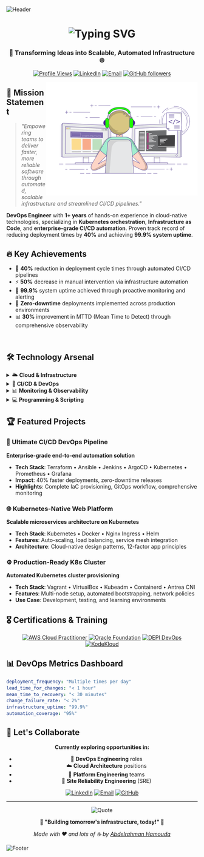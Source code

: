 ![Header](https://capsule-render.vercel.app/api?type=waving&color=gradient&customColorList=12&height=200&section=header&text=DevOps%20Engineer&fontSize=50&fontColor=fff&animation=fadeIn&fontAlignY=35&desc=Building%20Scalable%20Infrastructure%20%7C%20Automating%20Everything&descAlignY=55&descAlign=center)

<h1 align="center">
  <img src="https://readme-typing-svg.demolab.com?font=Fira+Code&weight=600&size=28&duration=3000&pause=1000&color=2E9EF7&center=true&vCenter=true&width=600&lines=Hi+%F0%9F%91%8B%2C+I'm+Abdelrahman+Hamouda;DevOps+Engineer+%7C+Cloud+Architect;Infrastructure+as+Code+Enthusiast;Kubernetes+%26+CI%2FCD+Specialist" alt="Typing SVG" />
</h1>

<h3 align="center">🚀 Transforming Ideas into Scalable, Automated Infrastructure 🌐</h3>

<div align="center">
  
[![Profile Views](https://komarev.com/ghpvc/?username=3bdo7amouda&label=Profile%20Views&color=2E9EF7&style=flat-square)](https://github.com/3bdo7amouda)
[![LinkedIn](https://img.shields.io/badge/LinkedIn-Connect-0077B5?style=flat-square&logo=linkedin&logoColor=white)](https://linkedin.com/in/3bdo7amouda)
[![Email](https://img.shields.io/badge/Email-Contact-D14836?style=flat-square&logo=gmail&logoColor=white)](mailto:abdelrahman.hamouda29@gmail.com)
[![GitHub followers](https://img.shields.io/github/followers/3bdo7amouda?label=Followers&style=flat-square&color=2E9EF7&logo=github)](https://github.com/3bdo7amouda?tab=followers)

</div>

<img align="right" alt="DevOps Engineering" width="400" src="https://raw.githubusercontent.com/devSouvik/devSouvik/master/gif3.gif">

## 🎯 **Mission Statement**

> *"Empowering teams to deliver faster, more reliable software through automated, scalable infrastructure and streamlined CI/CD pipelines."*

**DevOps Engineer** with **1+ years** of hands-on experience in cloud-native technologies, specializing in **Kubernetes orchestration**, **Infrastructure as Code**, and **enterprise-grade CI/CD automation**. Proven track record of reducing deployment times by **40%** and achieving **99.9% system uptime**.

## 🔥 **Key Achievements**

- 🚀 **40%** reduction in deployment cycle times through automated CI/CD pipelines
- ⚡ **50%** decrease in manual intervention via infrastructure automation
- 🎯 **99.9%** system uptime achieved through proactive monitoring and alerting
- 🔧 **Zero-downtime** deployments implemented across production environments
- 📊 **30%** improvement in MTTD (Mean Time to Detect) through comprehensive observability

<br clear="right"/>

## 🛠️ **Technology Arsenal**

<details>
<summary>🌥️ <b>Cloud & Infrastructure</b></summary>
<br>

![AWS](https://img.shields.io/badge/-Amazon%20AWS-232F3E?style=for-the-badge&logo=amazon-aws&logoColor=white)
![Terraform](https://img.shields.io/badge/-Terraform-7B42BC?style=for-the-badge&logo=terraform&logoColor=white)
![Ansible](https://img.shields.io/badge/-Ansible-EE0000?style=for-the-badge&logo=ansible&logoColor=white)
![Kubernetes](https://img.shields.io/badge/-Kubernetes-326CE5?style=for-the-badge&logo=kubernetes&logoColor=white)
![Docker](https://img.shields.io/badge/-Docker-2496ED?style=for-the-badge&logo=docker&logoColor=white)
![Helm](https://img.shields.io/badge/-Helm-0F1689?style=for-the-badge&logo=helm&logoColor=white)

</details>

<details>
<summary>🔄 <b>CI/CD & DevOps</b></summary>
<br>

![Jenkins](https://img.shields.io/badge/-Jenkins-D24939?style=for-the-badge&logo=jenkins&logoColor=white)
![ArgoCD](https://img.shields.io/badge/-ArgoCD-EF7B4D?style=for-the-badge&logo=argo&logoColor=white)
![GitLab CI](https://img.shields.io/badge/-GitLab%20CI-FC6D26?style=for-the-badge&logo=gitlab&logoColor=white)
![GitHub Actions](https://img.shields.io/badge/-GitHub%20Actions-2088FF?style=for-the-badge&logo=github-actions&logoColor=white)
![Nexus](https://img.shields.io/badge/-Nexus-1B1C30?style=for-the-badge&logo=sonatype&logoColor=white)

</details>

<details>
<summary>📊 <b>Monitoring & Observability</b></summary>
<br>

![Prometheus](https://img.shields.io/badge/-Prometheus-E6522C?style=for-the-badge&logo=prometheus&logoColor=white)
![Grafana](https://img.shields.io/badge/-Grafana-F46800?style=for-the-badge&logo=grafana&logoColor=white)
![ELK Stack](https://img.shields.io/badge/-ELK%20Stack-005571?style=for-the-badge&logo=elastic&logoColor=white)
![Jaeger](https://img.shields.io/badge/-Jaeger-66CFE3?style=for-the-badge&logo=jaeger&logoColor=white)

</details>

<details>
<summary>💻 <b>Programming & Scripting</b></summary>
<br>

![Linux](https://img.shields.io/badge/-Linux-FCC624?style=for-the-badge&logo=linux&logoColor=black)
![Bash](https://img.shields.io/badge/-Bash-4EAA25?style=for-the-badge&logo=gnu-bash&logoColor=white)
![Python](https://img.shields.io/badge/-Python-3776AB?style=for-the-badge&logo=python&logoColor=white)
![Go](https://img.shields.io/badge/-Go-00ADD8?style=for-the-badge&logo=go&logoColor=white)
![Java](https://img.shields.io/badge/-Java-007396?style=for-the-badge&logo=openjdk&logoColor=white)
![YAML](https://img.shields.io/badge/-YAML-CB171E?style=for-the-badge&logo=yaml&logoColor=white)

</details>

## 🏆 **Featured Projects**

### 🚀 Ultimate CI/CD DevOps Pipeline
**Enterprise-grade end-to-end automation solution**
- **Tech Stack**: Terraform • Ansible • Jenkins • ArgoCD • Kubernetes • Prometheus • Grafana
- **Impact**: 40% faster deployments, zero-downtime releases
- **Highlights**: Complete IaC provisioning, GitOps workflow, comprehensive monitoring

### 🌐 Kubernetes-Native Web Platform
**Scalable microservices architecture on Kubernetes**
- **Tech Stack**: Kubernetes • Docker • Nginx Ingress • Helm
- **Features**: Auto-scaling, load balancing, service mesh integration
- **Architecture**: Cloud-native design patterns, 12-factor app principles

### ⚙️ Production-Ready K8s Cluster
**Automated Kubernetes cluster provisioning**
- **Tech Stack**: Vagrant • VirtualBox • Kubeadm • Containerd • Antrea CNI
- **Features**: Multi-node setup, automated bootstrapping, network policies
- **Use Case**: Development, testing, and learning environments

## 🎖️ **Certifications & Training**

<div align="center">

[![AWS Cloud Practitioner](https://img.shields.io/badge/-AWS%20Cloud%20Practitioner-232F3E?style=for-the-badge&logo=amazon-aws&logoColor=white)](https://www.credly.com/badges/your-badge-id)
[![Oracle Foundation](https://img.shields.io/badge/-Oracle%20Certified%20Foundation-F80000?style=for-the-badge&logo=oracle&logoColor=white)](#)
[![DEPI DevOps](https://img.shields.io/badge/-DEPI%20DevOps%20Graduate-0078D7?style=for-the-badge&logo=microsoft&logoColor=white)](#)
[![KodeKloud](https://img.shields.io/badge/-KodeKloud%20Certified%20(11%20Courses)-007ACC?style=for-the-badge&logo=kubernetes&logoColor=white)](#)

</div>

## 📊 **DevOps Metrics Dashboard**

```yaml
deployment_frequency: "Multiple times per day"
lead_time_for_changes: "< 1 hour"
mean_time_to_recovery: "< 30 minutes"
change_failure_rate: "< 2%"
infrastructure_uptime: "99.9%"
automation_coverage: "95%"
```

## 🤝 **Let's Collaborate**

<div align="center">

**Currently exploring opportunities in:**
- 🌟 **DevOps Engineering** roles
- ☁️ **Cloud Architecture** positions  
- 🚀 **Platform Engineering** teams
- 🔧 **Site Reliability Engineering** (SRE)

[![LinkedIn](https://img.shields.io/badge/LinkedIn-Professional%20Network-0077B5?style=for-the-badge&logo=linkedin&logoColor=white)](https://linkedin.com/in/3bdo7amouda)
[![Email](https://img.shields.io/badge/Email-Direct%20Contact-D14836?style=for-the-badge&logo=gmail&logoColor=white)](mailto:abdelrahman.hamouda29@gmail.com)
[![GitHub](https://img.shields.io/badge/GitHub-Collaboration-181717?style=for-the-badge&logo=github&logoColor=white)](https://github.com/3bdo7amouda)

</div>

---

<div align="center">
  <img src="https://quotes-github-readme.vercel.app/api?type=horizontal&theme=dark&quote=Infrastructure%20as%20Code%20is%20not%20just%20automation%2C%20it%27s%20the%20foundation%20of%20reliable%20systems&author=DevOps%20Philosophy" alt="Quote"/>
</div>

<div align="center">
  
**🚀 "Building tomorrow's infrastructure, today!" 🌟**

*Made with ❤️ and lots of ☕ by [Abdelrahman Hamouda](https://github.com/3bdo7amouda)*

</div>

![Footer](https://capsule-render.vercel.app/api?type=waving&color=gradient&customColorList=12&height=100&section=footer&animation=fadeIn)
